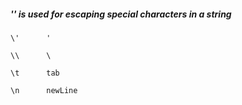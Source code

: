 ##### '\' is used for escaping special characters in a string

    \'      '

    \\      \

    \t      tab
    
    \n      newLine